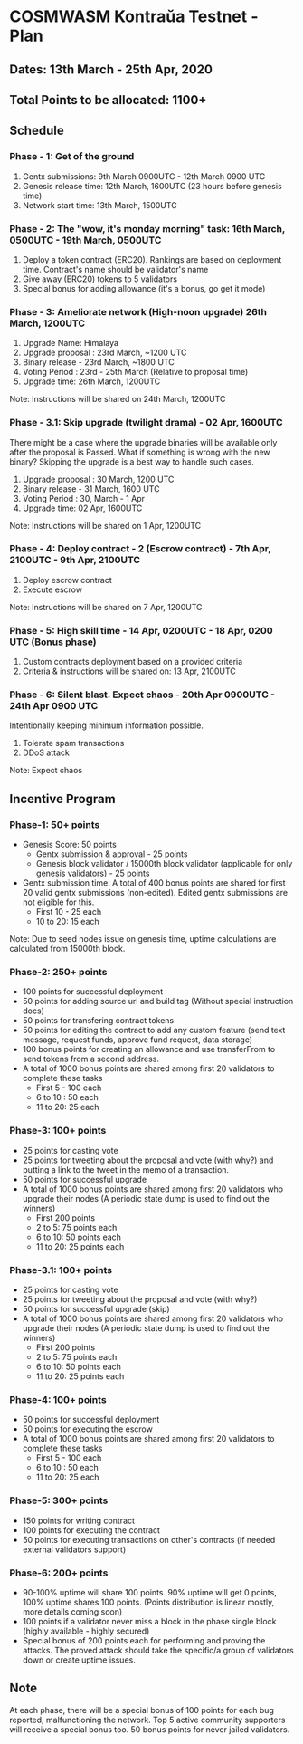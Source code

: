 # COSMWASM Kontraŭa Testnet - Plan

## Dates:  13th March - 25th Apr, 2020

## Total Points to be allocated: 1100+

## Schedule
### Phase - 1: Get of the ground

1. Gentx submissions: 9th March 0900UTC - 12th March 0900 UTC
2. Genesis release time: 12th March, 1600UTC (23 hours before genesis time)
3. Network start time: 13th March, 1500UTC

### Phase - 2: The **"wow, it's monday morning"** task: 16th March, 0500UTC - 19th March, 0500UTC

1. Deploy a token contract (ERC20). Rankings are based on deployment time. Contract's name should be validator's name
2. Give away (ERC20) tokens to 5 validators
3. Special bonus for adding allowance (it's a bonus, go get it mode)

### Phase - 3: Ameliorate network (**High-noon upgrade**) 26th March, 1200UTC
1. Upgrade Name: Himalaya
2. Upgrade proposal : 23rd March, ~1200 UTC
3. Binary release - 23rd March, ~1800 UTC
4. Voting Period : 23rd - 25th March (Relative to proposal time)
5. Upgrade time: 26th March, 1200UTC

Note: Instructions will be shared on 24th March, 1200UTC

### Phase - 3.1: Skip upgrade (**twilight drama**) - 02 Apr, 1600UTC
There might be a case where the upgrade binaries will be available only after the proposal is Passed. What if something is wrong with the new binary? Skipping the upgrade is a best way to handle such cases.
1. Upgrade proposal : 30 March, 1200 UTC
2. Binary release - 31 March, 1600 UTC
3. Voting Period : 30, March - 1 Apr
4. Upgrade time: 02 Apr, 1600UTC

Note: Instructions will be shared on 1 Apr, 1200UTC

### Phase - 4: Deploy contract - 2 (Escrow contract) - 7th Apr, 2100UTC - 9th Apr, 2100UTC
1. Deploy escrow contract
2. Execute escrow

Note: Instructions will be shared on 7 Apr, 1200UTC

### Phase - 5: High skill time - 14 Apr, 0200UTC - 18 Apr, 0200 UTC (Bonus phase)
1. Custom contracts deployment based on a provided criteria
2. Criteria & instructions will be shared on: 13 Apr, 2100UTC

### Phase - 6: Silent blast. Expect chaos - 20th Apr 0900UTC - 24th Apr 0900 UTC 
Intentionally keeping minimum information possible.
1. Tolerate spam transactions
2. DDoS attack

Note: Expect chaos


## Incentive Program

### Phase-1: 50+ points
- Genesis Score: 50 points
    - Gentx submission & approval - 25 points
    - Genesis block validator / 15000th block validator (applicable for only genesis validators) - 25 points
- Gentx submission time: A total of 400 bonus points are shared for first 20 valid gentx submissions (non-edited). Edited gentx submissions are not eligible for this. 
    - First 10 - 25 each
    - 10 to 20: 15 each

Note: Due to seed nodes issue on genesis time, uptime calculations are calculated from 15000th block. 

### Phase-2: 250+ points
- 100 points for successful deployment
- 50 points for adding source url and build tag (Without special instruction docs)
- 50 points for transfering contract tokens
- 50 points for editing the contract to add any custom feature (send text message, request funds, approve fund request, data storage)
- 100 bonus points for creating an allowance and use transferFrom to send tokens from a second address. 
- A total of 1000 bonus points are shared among first 20 validators to complete these tasks
    - First 5 - 100 each
    - 6 to 10 : 50 each
    - 11 to 20: 25 each

### Phase-3: 100+ points
- 25 points for casting vote
- 25 points for tweeting about the proposal and vote (with why?) and putting a link to the tweet in the memo of a transaction. 
- 50 points for successful upgrade
- A total of 1000 bonus points are shared among first 20 validators who upgrade their nodes (A periodic state dump is used to find out the winners)
    - First 200 points
    - 2 to 5: 75 points each
    - 6 to 10: 50 points each
    - 11 to 20: 25 points each 

### Phase-3.1: 100+ points
- 25 points for casting vote
- 25 points for tweeting about the proposal and vote (with why?)
- 50 points for successful upgrade (skip)
- A total of 1000 bonus points are shared among first 20 validators who upgrade their nodes (A periodic state dump is used to find out the winners)
    - First 200 points
    - 2 to 5: 75 points each
    - 6 to 10: 50 points each
    - 11 to 20: 25 points each

### Phase-4: 100+ points
- 50 points for successful deployment
- 50 points for executing the escrow
- A total of 1000 bonus points are shared among first 20 validators to complete these tasks
    - First 5 - 100 each
    - 6 to 10 : 50 each
    - 11 to 20: 25 each

### Phase-5: 300+ points
- 150 points for writing contract
- 100 points for executing the contract
- 50 points for executing transactions on other's contracts (if needed external validators support)

### Phase-6: 200+ points
- 90-100% uptime will share 100 points. 90% uptime will get 0 points, 100% uptime shares 100 points. (Points distribution is linear mostly, more details coming soon)
- 100 points if a validator never miss a block in the phase  single block (highly available - highly secured)
- Special bonus of 200 points each for performing and proving the attacks. The proved attack should take the specific/a group of validators down or create uptime issues.

## Note
At each phase, there will be a special bonus of 100 points for each bug reported, malfunctioning the network. Top 5 active community supporters will receive a special bonus too. 50 bonus points for never jailed validators.
